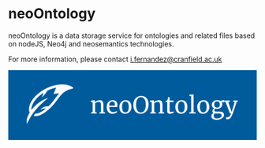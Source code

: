 # neoOntology

neoOntology is a data storage service for ontologies and related files based on nodeJS, Neo4j and neosemantics technologies.

For more information, please contact i.fernandez@cranfield.ac.uk

![alt text](https://github.com/InigoGregorio/neoOntology/blob/master/files/png/neoOntologyPanel.png)

